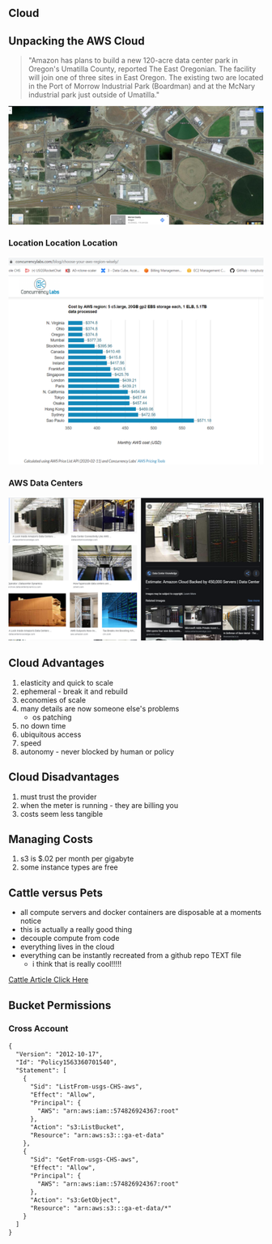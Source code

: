 ## Cloud

## Unpacking the AWS Cloud

> "Amazon has plans to build a new 120-acre data center park in Oregon's Umatilla County, reported The East Oregonian. The facility will join one of three sites in East Oregon. The existing two are located in the Port of Morrow Industrial Park (Boardman) and at the McNary industrial park just outside of Umatilla."

![oregon datacenter](https://raw.githubusercontent.com/tonybutzer/assets/master/et/50-cloud-boardman-oregon-aws.PNG)

### Location Location Location

![region cost graph](https://raw.githubusercontent.com/tonybutzer/assets/master/et/50-cloud-region-cost-variances.PNG)

### AWS Data Centers
![data center guts](https://raw.githubusercontent.com/tonybutzer/assets/master/et/50-cloud-data-center-guts.PNG)

## Cloud Advantages

1. elasticity and quick to scale
2. ephemeral - break it and rebuild 
3. economies of scale
4. many details are now someone else's problems
	- os patching
5. no down time
6. ubiquitous access
7. speed
8. autonomy - never blocked by human or policy

## Cloud Disadvantages

1. must trust the provider
2. when the meter is running - they are billing you
3. costs seem less tangible

## Managing Costs

1. s3 is $.02 per month per gigabyte
2. some instance types are free

## Cattle versus Pets

- all compute servers and docker containers are disposable at a moments notice
- this is actually a really good thing
- decouple compute from code
- everything lives in the cloud
- everything can be instantly recreated from a github repo TEXT file
	- i think that is really cool!!!!!


[Cattle Article Click Here](http://cloudscaling.com/blog/cloud-computing/the-history-of-pets-vs-cattle/)


## Bucket Permissions

### Cross Account

```
{
  "Version": "2012-10-17",
  "Id": "Policy1563360701540",
  "Statement": [
    {
      "Sid": "ListFrom-usgs-CHS-aws",
      "Effect": "Allow",
      "Principal": {
        "AWS": "arn:aws:iam::574826924367:root"
      },
      "Action": "s3:ListBucket",
      "Resource": "arn:aws:s3:::ga-et-data"
    },
    {
      "Sid": "GetFrom-usgs-CHS-aws",
      "Effect": "Allow",
      "Principal": {
        "AWS": "arn:aws:iam::574826924367:root"
      },
      "Action": "s3:GetObject",
      "Resource": "arn:aws:s3:::ga-et-data/*"
    }
  ]
}
```
